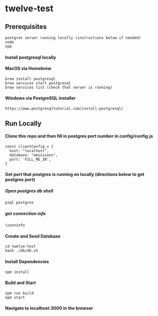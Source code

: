 # twelve-test

## Prerequisites
```
postgres server running locally (instructions below if needed)
node
npm
```
#### Install postgresql locally
#### MacOS via Homebrew
```
brew install postgresql
brew services start postgresql
brew services list (check that server is running)
```
#### Windows via PostgreSQL installer
```
https://www.postgresqltutorial.com/install-postgresql/
```
## Run Locally
#### Clone this repo and then fill in postgres port number in config/config.js
```
const clientConfig = {
  host: "localhost",
  database: "emissions",
  port: 'FILL_ME_IN',
}
```
#### Get port that postgres is running on locally (directions below to get postgres port)
##### Open postgres db shell
```
psql postgres 
```
##### get connection info
```
\conninfo
```
#### Create and Seed Database
```
cd twelve-test
bash ./db/db.sh
```
#### Install Dependencies
```
npm install
```
#### Build and Start
```
npm run build
npm start
```
#### Navigate to localhost:3000 in the browser
